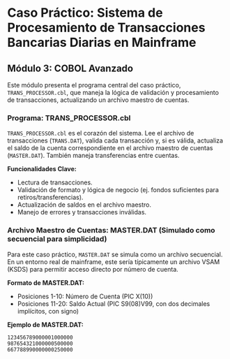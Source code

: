 # Caso Práctico: Sistema de Procesamiento de Transacciones Bancarias Diarias en Mainframe

## Módulo 3: COBOL Avanzado

Este módulo presenta el programa central del caso práctico, `TRANS_PROCESSOR.cbl`, que maneja la lógica de validación y procesamiento de transacciones, actualizando un archivo maestro de cuentas.

### Programa: TRANS_PROCESSOR.cbl

`TRANS_PROCESSOR.cbl` es el corazón del sistema. Lee el archivo de transacciones (`TRANS.DAT`), valida cada transacción y, si es válida, actualiza el saldo de la cuenta correspondiente en el archivo maestro de cuentas (`MASTER.DAT`). También maneja transferencias entre cuentas.

**Funcionalidades Clave:**
*   Lectura de transacciones.
*   Validación de formato y lógica de negocio (ej. fondos suficientes para retiros/transferencias).
*   Actualización de saldos en el archivo maestro.
*   Manejo de errores y transacciones inválidas.

### Archivo Maestro de Cuentas: MASTER.DAT (Simulado como secuencial para simplicidad)

Para este caso práctico, `MASTER.DAT` se simula como un archivo secuencial. En un entorno real de mainframe, este sería típicamente un archivo VSAM (KSDS) para permitir acceso directo por número de cuenta.

**Formato de MASTER.DAT:**
*   Posiciones 1-10: Número de Cuenta (PIC X(10))
*   Posiciones 11-20: Saldo Actual (PIC S9(08)V99, con dos decimales implícitos, con signo)

**Ejemplo de MASTER.DAT:**
```
123456789000001000000
987654321000000500000
667788990000000250000
```
